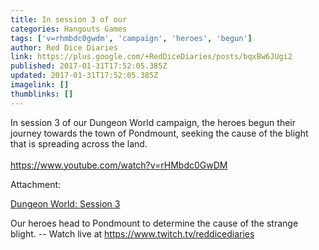 ```yaml
---
title: In session 3 of our
categories: Hangouts Games
tags: ['v=rhmbdc0gwdm', 'campaign', 'heroes', 'begun']
author: Red Dice Diaries
link: https://plus.google.com/+RedDiceDiaries/posts/bqxBw6JUgi2
published: 2017-01-31T17:52:05.385Z
updated: 2017-01-31T17:52:05.385Z
imagelink: []
thumblinks: []
---
```


In session 3 of our Dungeon World campaign, the heroes begun their journey towards the town of Pondmount, seeking the cause of the blight that is spreading across the land.<br /><br /><a href="https://www.youtube.com/watch?v=rHMbdc0GwDM" class="ot-anchor">https://www.youtube.com/watch?v=rHMbdc0GwDM</a>


Attachment:

<a href='https://www.youtube.com/watch?v=rHMbdc0GwDM'>Dungeon World: Session 3</a>


Our heroes head to Pondmount to determine the cause of the strange blight. -- Watch live at https://www.twitch.tv/reddicediaries